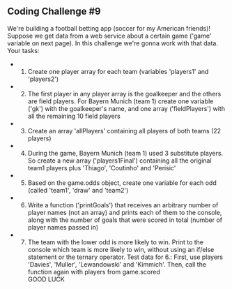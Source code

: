 ## Coding Challenge #9

We're building a football betting app (soccer for my American friends)!
Suppose we get data from a web service about a certain game ('game' variable on
next page). In this challenge we're gonna work with that data.
Your tasks:

- 1. Create one player array for each team (variables 'players1' and
     'players2')
- 2. The first player in any player array is the goalkeeper and the others are field
     players. For Bayern Munich (team 1) create one variable ('gk') with the
     goalkeeper's name, and one array ('fieldPlayers') with all the remaining 10
     field players
- 3. Create an array 'allPlayers' containing all players of both teams (22
     players)
- 4. During the game, Bayern Munich (team 1) used 3 substitute players. So create a
     new array ('players1Final') containing all the original team1 players plus
     'Thiago', 'Coutinho' and 'Perisic'
- 5. Based on the game.odds object, create one variable for each odd (called
     'team1', 'draw' and 'team2')
- 6. Write a function ('printGoals') that receives an arbitrary number of player
     names (not an array) and prints each of them to the console, along with the
     number of goals that were scored in total (number of player names passed in)
- 7. The team with the lower odd is more likely to win. Print to the console which
     team is more likely to win, without using an if/else statement or the ternary
     operator.
     Test data for 6.: First, use players 'Davies', 'Muller', 'Lewandowski' and 'Kimmich'.
     Then, call the function again with players from game.scored \
     GOOD LUCK
